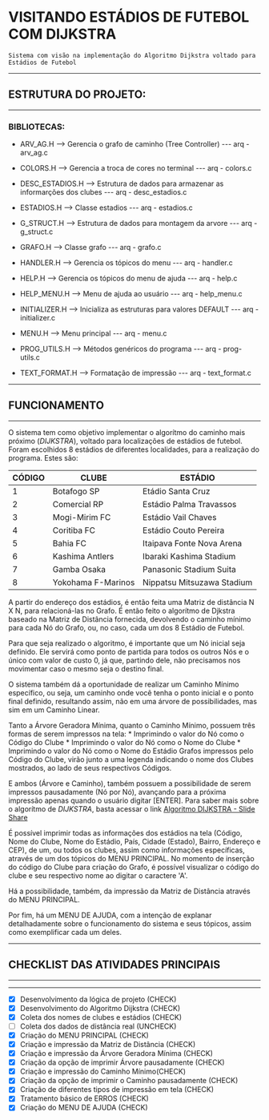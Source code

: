 # VISITANDO ESTÁDIOS DE FUTEBOL COM DIJKSTRA
	Sistema com visão na implementação do Algoritmo Dijkstra voltado para Estádios de Futebol

----------------
## **ESTRUTURA DO PROJETO:**
----------------
### BIBLIOTECAS:

   * ARV_AG.H			--> Gerencia o grafo de caminho (Tree Controller) --- arq - arv_ag.c
	
   * COLORS.H			--> Gerencia a troca de cores no terminal --- arq - colors.c
	
   * DESC_ESTADIOS.H		--> Estrutura de dados para armazenar as informarções dos clubes --- arq - desc_estadios.c
	
   * ESTADIOS.H			--> Classe estadios --- arq - estadios.c
	
   * G_STRUCT.H			--> Estrutura de dados para montagem da arvore --- arq - g_struct.c
	
   * GRAFO.H			--> Classe grafo --- arq - grafo.c
	
   * HANDLER.H			--> Gerencia os tópicos do menu --- arq - handler.c
	
   * HELP.H			--> Gerencia os tópicos do menu de ajuda --- arq - help.c
	
   * HELP_MENU.H		--> Menu de ajuda ao usuário --- arq - help_menu.c
	
   * INITIALIZER.H		--> Inicializa as estruturas para valores DEFAULT --- arq - initializer.c
	
   * MENU.H			--> Menu principal --- arq - menu.c
	
   * PROG_UTILS.H		--> Métodos genéricos do programa --- arq - prog-utils.c
	
   * TEXT_FORMAT.H		--> Formatação de impressão --- arq - text_format.c
----------------

## FUNCIONAMENTO

----------------
   O sistema tem como objetivo implementar o algorítmo do caminho mais próximo (*DIJKSTRA*), voltado para localizações de estádios de futebol. Foram escolhidos 8 estádios de diferentes localidades, para a realização do programa. Estes são:

| CÓDIGO | CLUBE		| ESTÁDIO			|
|--------|----------------------|-------------------------------|
|    1   | Botafogo SP		| Etádio Santa Cruz		|
|    2   | Comercial RP		| Estádio Palma Travassos	|
|    3   | Mogi-Mirim FC	| Estádio Vail Chaves		|
|    4   | Coritiba FC		| Estádio Couto Pereira		|
|    5   | Bahia FC		| Itaipava Fonte Nova Arena	|
|    6   | Kashima Antlers	| Ibaraki Kashima Stadium	|
|    7   | Gamba Osaka		| Panasonic Stadium Suita	|
|    8   | Yokohama F-Marinos	| Nippatsu Mitsuzawa Stadium	|

   A partir do endereço dos estádios, é então feita uma Matriz de distância N X N, para relacioná-las no Grafo. É então feito o algorítmo de Djkstra baseado na Matriz de Distância fornecida, devolvendo o caminho mínimo para cada Nó do Grafo, ou, no caso, cada um dos 8 Estádio de Futebol.
	    
   Para que seja realizado o algoritmo, é importante que um Nó inicial seja definido. Ele servirá como ponto de partida para todos os outros Nós e o único com valor de custo 0, já que, partindo dele, não precisamos nos movimentar caso o mesmo seja o destino final.
	
   O sistema também dá a oportunidade de realizar um Caminho Mínimo específico, ou seja, um caminho onde você tenha o ponto inicial e o ponto final definido, resultando assim, não em uma árvore de possibilidades, mas sim em um Caminho Linear.
	
   Tanto a Árvore Geradora Mínima, quanto o Caminho Mínimo, possuem três formas de serem impressos na tela:
    		* Imprimindo o valor do Nó como o Código do Clube
		* Imprimindo o valor do Nó como o Nome do Clube
		* Imprimindo o valor do Nó como o Nome do Estádio
   Grafos impressos pelo Código do Clube, virão junto a uma legenda indicando o nome dos Clubes mostrados, ao lado de seus respectivos Códigos.

   E ambos (Árvore e Caminho), também possuem a possibilidade de serem impressos pausadamente (Nó por Nó), avançando para a próxima impressão apenas quando o usuário digitar [ENTER]. Para saber mais sobre o algorítmo de *DIJKSTRA*, basta acessar o link [Algoritmo DIJKSTRA - Slide Share](https://www.slideshare.net/mcastrosouza/caminhos-mnimos-algoritmo-de-dijkstra/)

   É possível imprimir todas as informações dos estádios na tela (Código, Nome do Clube, Nome do Estádio, País, Cidade (Estado), Bairro, Endereço e CEP), de um, ou todos os clubes, assim como informações específicas, através de um dos tópicos do MENU PRINCIPAL. No momento de inserção do código do Clube para criação do Grafo, é possível visualizar o código do clube e seu respectivo nome ao digitar o caractere 'A'.
	
   Há a possibilidade, também, da impressão da Matriz de Distância através do MENU PRINCIPAL.
    
   Por fim, há um MENU DE AJUDA, com a intenção de explanar detalhadamente sobre o funcionamento do sistema e seus tópicos, assim como exemplificar cada um deles.

************
## CHECKLIST DAS ATIVIDADES PRINCIPAIS
************
----------------

- [X] Desenvolvimento da lógica de projeto (CHECK)
- [X] Desenvolvimento do Algoritmo Dijkstra (CHECK)
- [X] Coleta dos nomes de clubes e estádios (CHECK)
- [ ] Coleta dos dados de distância real (UNCHECK)
- [X] Criação do MENU PRINCIPAL (CHECK)
- [X] Criação e impressão da Matriz de Distância (CHECK)
- [X] Criação e impressão da Árvore Geradora Mínima (CHECK)
- [X] Criação da opção de imprimir Árvore pausadamente (CHECK)
- [X] Criação e impressão do Caminho Mínimo(CHECK)
- [X] Criação da opção de imprimir o Caminho pausadamente (CHECK)
- [X] Criação de diferentes tipos de impressão em tela (CHECK)
- [X] Tratamento básico de ERROS (CHECK)
- [X] Criação do MENU DE AJUDA (CHECK)

